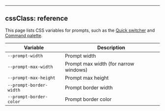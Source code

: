 
---
cssClass: reference
---

This page lists CSS variables for prompts, such as the [Quick switcher](https://help.obsidian.md/Plugins/Quick+switcher) and [Command palette](https://help.obsidian.md/Plugins/Command+palette).

| Variable                | Description                           |
| ----------------------- | ------------------------------------- |
| `--prompt-width`        | Prompt width                          |
| `--prompt-max-width`    | Prompt max width (for narrow windows) |
| `--prompt-max-height`   | Prompt max height                     |
| `--prompt-border-width` | Prompt border width                   |
| `--prompt-border-color` | Prompt border color                  |
